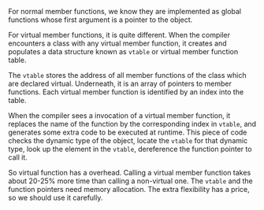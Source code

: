 
For normal member functions, we know they are implemented as global functions whose first argument is a pointer to the object.

For virtual member functions, it is quite different. When the compiler encounters a class with any virtual member function, it creates and populates a data structure known as `vtable` or virtual member function table. 

The `vtable` stores the address of all member functions of the class which are declared virtual. Underneath, it is an array of pointers to member functions. Each virtual member function is identified by an index into the table.

When the compiler sees a invocation of a virtual member function, it replaces the name of the function by the corresponding index in `vtable`, and generates some extra code to be executed at runtime. This piece of code checks the dynamic type of the object, locate the `vtable` for that dynamic type, look up the element in the `vtable`, dereference the function pointer to call it.

So virtual function has a overhead. Calling a virtual member function takes about 20-25% more time than calling a non-virtual one. The `vtable` and the function pointers need memory allocation. The extra flexibility has a price, so we should use it carefully.